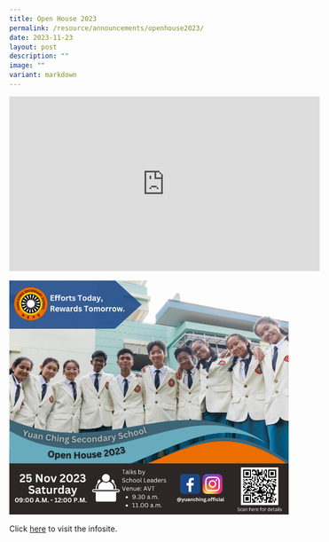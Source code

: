 ```yaml
---
title: Open House 2023
permalink: /resource/announcements/openhouse2023/
date: 2023-11-23
layout: post
description: ""
image: ""
variant: markdown
---
```

<iframe allowfullscreen="" allow="accelerometer; autoplay; clipboard-write; encrypted-media; gyroscope; picture-in-picture; web-share" frameborder="0" title="YouTube video player" src="https://www.youtube-nocookie.com/embed/-HPBgtuHTlU?si=j8RLKD_DX2NXy1m3&amp;autoplay=1&amp;playlist=-HPBgtuHTlU&amp;loop=1" height="315" width="560"></iframe>


![Open House 2023](/images/open%20house%20digital%20banner_updated071123_.png)

Click [here](https://ycssopenhouse.wixsite.com/ycoh) to visit the infosite.